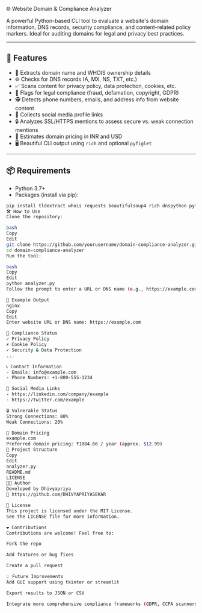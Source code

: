 🌐 Website Domain & Compliance Analyzer

A powerful Python-based CLI tool to evaluate a website's domain information, DNS records, security compliance, and content-related policy markers. Ideal for auditing domains for legal and privacy best practices.

---

## 🚀 Features

- 🔎 Extracts domain name and WHOIS ownership details
- 🌐 Checks for DNS records (A, MX, NS, TXT, etc.)
- ✅ Scans content for privacy policy, data protection, cookies, etc.
- 📄 Flags for legal compliance (fraud, defamation, copyright, GDPR)
- 🕵️ Detects phone numbers, emails, and address info from website content
- 🔗 Collects social media profile links
- 🔒 Analyzes SSL/HTTPS mentions to assess secure vs. weak connection mentions
- 💸 Estimates domain pricing in INR and USD
- 🖥️ Beautiful CLI output using `rich` and optional `pyfiglet`

---

## 📦 Requirements

- Python 3.7+
- Packages (install via pip):

```bash
pip install tldextract whois requests beautifulsoup4 rich dnspython pyfiglet
🛠️ How to Use
Clone the repository:

bash
Copy
Edit
git clone https://github.com/yourusername/domain-compliance-analyzer.git
cd domain-compliance-analyzer
Run the tool:

bash
Copy
Edit
python analyzer.py
Follow the prompt to enter a URL or DNS name (e.g., https://example.com or example.com).

🧪 Example Output
nginx
Copy
Edit
Enter website URL or DNS name: https://example.com

📄 Compliance Status
✓ Privacy Policy
✗ Cookie Policy
✓ Security & Data Protection
...

📞 Contact Information
- Emails: info@example.com
- Phone Numbers: +1-800-555-1234

🔗 Social Media Links
- https://linkedin.com/company/example
- https://twitter.com/example

🔒 Vulnerable Status
Strong Connections: 80%
Weak Connections: 20%

🧾 Domain Pricing
example.com
Preferred domain pricing: ₹1084.66 / year (approx. $12.99)
📁 Project Structure
Copy
Edit
analyzer.py
README.md
LICENSE
🧑‍💻 Author
Developed by Dhivyapriya
🔗 https://github.com/DHIVYAPRIYASEKAR

📄 License
This project is licensed under the MIT License.
See the LICENSE file for more information.

❤️ Contributions
Contributions are welcome! Feel free to:

Fork the repo

Add features or bug fixes

Create a pull request

💡 Future Improvements
Add GUI support using tkinter or streamlit

Export results to JSON or CSV

Integrate more comprehensive compliance frameworks (GDPR, CCPA scanners)
